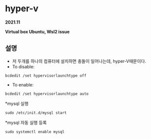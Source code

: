 # hyper-v
**2021.11**

**Virtual box Ubuntu, Wsl2 issue**

## 설명
* 저 두개를 하나의 컴퓨터에 설치하면 충돌이 일어나는데, hyper-V때문이다.
* To disable:

```
bcdedit /set hypervisorlaunchtype off
```

* To enable:
```
bcdedit /set hypervisorlaunchtype auto
```

*mysql 실행
```
sudo /etc/init.d/mysql start
```

*mysql 자동 실행 등록
```
sudo systemctl enable mysql
```
